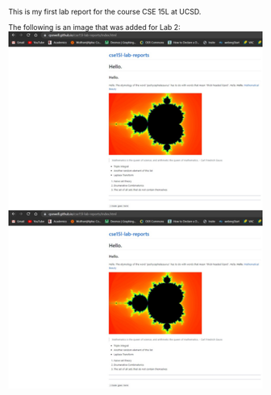 This is my first lab report for the course CSE 15L at UCSD.

The following is an image that was added for Lab 2:
![Image](Lab2Image.jpg)
![Screenshot from Lab 2](ThisIsAnImage.jpg)
